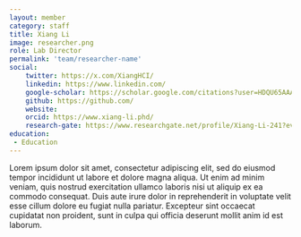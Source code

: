 ```yaml
---
layout: member
category: staff
title: Xiang Li
image: researcher.png
role: Lab Director
permalink: 'team/researcher-name'
social:
    twitter: https://x.com/XiangHCI/
    linkedin: https://www.linkedin.com/
    google-scholar: https://scholar.google.com/citations?user=HDQU65AAAAAJ&hl=en/
    github: https://github.com/
    website:
    orcid: https://www.xiang-li.phd/
    research-gate: https://www.researchgate.net/profile/Xiang-Li-241?ev=hdr_xprf
education:
 - Education
---
```


Lorem ipsum dolor sit amet, consectetur adipiscing elit, sed do eiusmod tempor incididunt ut labore et dolore magna aliqua. Ut enim ad minim veniam, quis nostrud exercitation ullamco laboris nisi ut aliquip ex ea commodo consequat. Duis aute irure dolor in reprehenderit in voluptate velit esse cillum dolore eu fugiat nulla pariatur. Excepteur sint occaecat cupidatat non proident, sunt in culpa qui officia deserunt mollit anim id est laborum.
